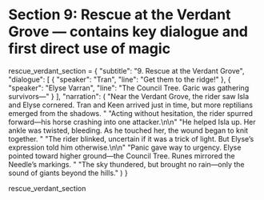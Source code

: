 # Section 9: Rescue at the Verdant Grove — contains key dialogue and first direct use of magic
rescue_verdant_section = {
    "subtitle": "9. Rescue at the Verdant Grove",
    "dialogue": [
        {
            "speaker": "Tran",
            "line": "Get them to the ridge!"
        },
        {
            "speaker": "Elyse Varran",
            "line": "The Council Tree. Garic was gathering survivors—"
        }
    ],
    "narration": (
        "Near the Verdant Grove, the rider saw Isla and Elyse cornered. Tran and Keen arrived just in time, but more reptilians emerged from the shadows. "
        "Acting without hesitation, the rider spurred forward—his horse crashing into one attacker.\n\n"
        "He helped Isla up. Her ankle was twisted, bleeding. As he touched her, the wound began to knit together. "
        "The rider blinked, uncertain if it was a trick of light. But Elyse’s expression told him otherwise.\n\n"
        "Panic gave way to urgency. Elyse pointed toward higher ground—the Council Tree. Runes mirrored the Needle’s markings. "
        "The sky thundered, but brought no rain—only the sound of giants beyond the hills."
    )
}

rescue_verdant_section